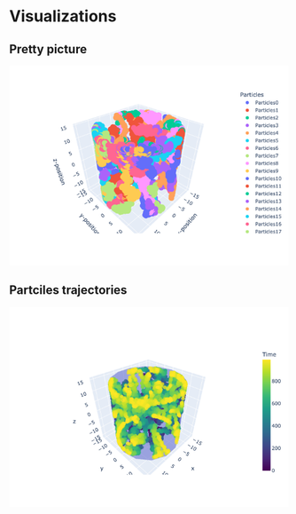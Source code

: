 # Visualizations
## Pretty picture 
![plot](./src/figures/particles.png)

## Partciles trajectories
![plot](./src/figures/particles_time.png)
